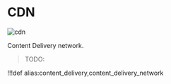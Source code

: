 # CDN

![cdn](img/cdn.png)

Content Delivery network.

> TODO:

!!!def alias:content_delivery,content_delivery_network